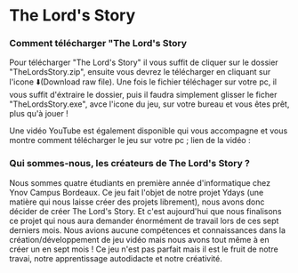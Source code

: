 # The Lord's Story


### Comment télécharger "The Lord's Story

Pour télécharger "The Lord's Story" il vous suffit de cliquer sur le dossier "TheLordsStory.zip", ensuite vous devrez le télécharger en cliquant sur l'icone ⬇️(Download raw file).
Une fois le fichier téléchager sur votre pc, il vous suffit d'éxtraire le dossier, puis il faudra simplement glisser le ficher "TheLordsStory.exe", avce l'icone du jeu, sur votre bureau et vous êtes prêt, plus qu'à jouer !

Une vidéo YouTube est également disponible qui vous accompagne et vous montre comment télécharger le jeu sur votre pc ; lien de la vidéo : 

### Qui sommes-nous, les créateurs de The Lord's Story ?

Nous sommes quatre étudiants en première année d'informatique chez Ynov Campus Bordeaux.
Ce jeu fait l'objet de notre projet Ydays (une matière qui nous laisse créer des projets librement), nous avons donc décider de créer The Lord's Story.
Et c'est aujourd'hui que nous finalisons ce projet qui nous aura demander énormément de travail lors de ces sept derniers mois.
Nous avions aucune compétences et connaissances dans la création/développement de jeu vidéo mais nous avons tout même à en créer un en sept mois !
Ce jeu n'est pas parfait mais il est le fruit de notre travai, notre apprentissage autodidacte et notre créativité.
